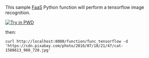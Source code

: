 This sample [FaaS](https://github.com/alexellis/faas) Python function will perform a tensorflow image recognition.

[![Try in PWD](https://cdn.rawgit.com/play-with-docker/stacks/cff22438/assets/images/button.png)](http://play-with-docker.com/?stack=https://raw.githubusercontent.com/jmkhael/faas-tensorflow/master/docker-compose.yml&stack_name=func)


then:

```
curl http://localhost:8080/function/func_tensorflow -d 'https://cdn.pixabay.com/photo/2016/07/10/21/47/cat-1508613_960_720.jpg'
```
